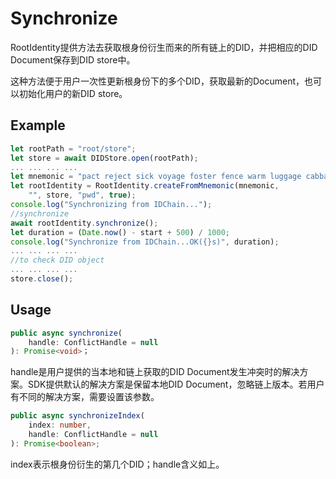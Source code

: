 # Synchronize

RootIdentity提供方法去获取根身份衍生而来的所有链上的DID，并把相应的DID Document保存到DID store中。

这种方法便于用户一次性更新根身份下的多个DID，获取最新的Document，也可以初始化用户的新DID store。

## Example

```typescript
let rootPath = "root/store";
let store = await DIDStore.open(rootPath);
... ... ... ...
let mnemonic = "pact reject sick voyage foster fence warm luggage cabbage any subject carbon";
let rootIdentity = RootIdentity.createFromMnemonic(mnemonic,
    "", store, "pwd", true);
console.log("Synchronizing from IDChain...");
//synchronize
await rootIdentity.synchronize();
let duration = (Date.now() - start + 500) / 1000;
console.log("Synchronize from IDChain...OK({}s)", duration);
... ... ... ...
//to check DID object
... ... ... ...
store.close();
```

## Usage

```typescript
public async synchronize(
    handle: ConflictHandle = null
): Promise<void>；
```

handle是用户提供的当本地和链上获取的DID Document发生冲突时的解决方案。SDK提供默认的解决方案是保留本地DID Document，忽略链上版本。若用户有不同的解决方案，需要设置该参数。

```typescript
public async synchronizeIndex(
    index: number,
    handle: ConflictHandle = null
): Promise<boolean>;
```

index表示根身份衍生的第几个DID；handle含义如上。
